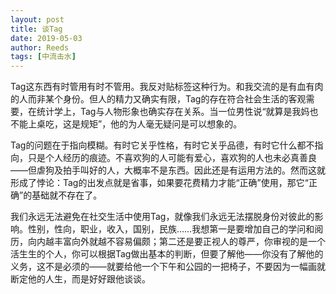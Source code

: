 ```yaml
---
layout: post
title: 谈Tag
date: 2019-05-03
author: Reeds
tags: [中流击水]
---
```


Tag这东西有时管用有时不管用。我反对贴标签这种行为。和我交流的是有血有肉的人而非某个身份。但人的精力又确实有限，Tag的存在符合社会生活的客观需要，在统计学上，Tag与人物形象也确实存在关系。当一位男性说“就算是我妈也不能上桌吃，这是规矩”，他的为人毫无疑问是可以想象的。

 Tag的问题在于指向模糊。有时它关乎性格，有时它关乎品德，有时它什么都不指向，只是个人经历的痕迹。不喜欢狗的人可能有爱心，喜欢狗的人也未必真善良——但虐狗及拍手叫好的人，大概率不是东西。因此还是有运用方法的。然而这就形成了悖论：Tag的出发点就是省事，如果要花费精力才能“正确”使用，那它“正确”的基础就不存在了。

 我们永远无法避免在社交生活中使用Tag，就像我们永远无法摆脱身份对彼此的影响。性别，性向，职业，收入，国别，民族……我想第一是要增加自己的学问和阅历，向内越丰富向外就越不容易偏颇；第二还是要正视人的尊严，你审视的是一个活生生的个人，你可以根据Tag做出基本的判断，但要了解他——你没有了解他的义务，这不是必须的——就要给他一个下午和公园的一把椅子，不要因为一幅画就断定他的人生，而是好好跟他谈谈。
